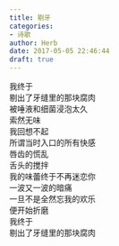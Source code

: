 ```yaml
---  
title: 剔牙  
categories:  
- 诗歌  
author: Herb  
date: 2017-05-05 22:46:44  
draft: true
---  
```

我终于  
剔出了牙缝里的那块腐肉  
被唾液和细菌浸泡太久  
索然无味    
我回想不起  
所谓当时入口的所有快感  
唇齿的慌乱  
舌头的搅拌    
我的味蕾终于不再迷恋你  
一波又一波的暗痛  
一旦不是全然忘我的欢乐  
便开始折磨    
我终于  
剔出了牙缝里的那块腐肉